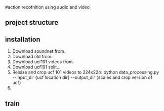 #action recofnition using audio and video

## project structure

## installation 
1. Download soundnet from.
2. Download i3d from.
3. Download ucf101 videos from.
4. Download ucf101 split...
5. Reisize and crop ucf 101 videos to 224x224:
python data_processing.py --input_dir {ucf location dir} --output_dir {scales and crop version of ucf}
6.


## train

